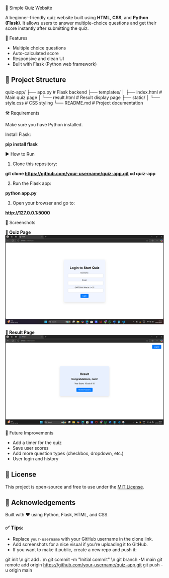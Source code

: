 
🧠 Simple Quiz Website

A beginner-friendly quiz website built using **HTML**, **CSS**, and **Python (Flask)**. It allows users to answer multiple-choice questions and get their score instantly after submitting the quiz.


 🚀 Features
- Multiple choice questions
- Auto-calculated score
- Responsive and clean UI
- Built with Flask (Python web framework)



## 📁 Project Structure


quiz-app/
├── app.py                  # Flask backend
├── templates/
│   ├── index.html          # Main quiz page
│   └── result.html         # Result display page
├── static/
│   └── style.css           # CSS styling
└── README.md               # Project documentation




 🛠️ Requirements

Make sure you have Python installed.

Install Flask:


  **pip install flask**




 ▶️ How to Run

1. Clone this repository:

  **git clone https://github.com/your-username/quiz-app.git
  cd quiz-app**


2. Run the Flask app:

  **python app.py**


3. Open your browser and go to:

  **http://127.0.0.1:5000**




 📸 Screenshots

**🧾 Quiz Page**
![Quiz Page](screenshots/quiz-page.png)

**🧮 Result Page**
![Result Page](screenshots/result-page.png)



🧩 Future Improvements
- Add a timer for the quiz
- Save user scores
- Add more question types (checkbox, dropdown, etc.)
- User login and history



## 📄 License

This project is open-source and free to use under the [MIT License](LICENSE).



## 🙌 Acknowledgements

Built with ❤️ using Python, Flask, HTML, and CSS.

### ✅ Tips:
- Replace `your-username` with your GitHub username in the clone link.
- Add screenshots for a nice visual if you're uploading it to GitHub.
- If you want to make it public, create a new repo and push it:


git init \n
git add . \n
git commit -m "Initial commit" \n
git branch -M main
git remote add origin https://github.com/your-username/quiz-app.git
git push -u origin main


